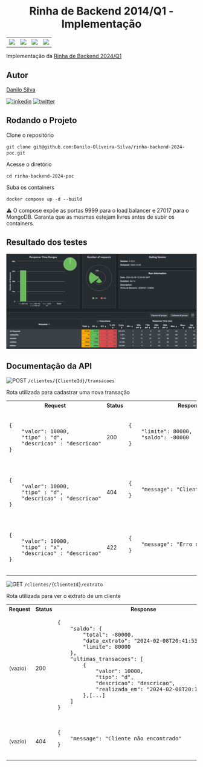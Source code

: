 <h1 align="center">Rinha de Backend 2014/Q1 - Implementação</h1>

<table border=0>
<tr>
    <td><img src="https://img.shields.io/static/v1?label=Autor&message=Danilo%20Silva&color=7159c1&style=for-the-badge&logo=" /></td>
    <td><img src="https://img.shields.io/static/v1?label=ASP.NET&message=7.0&color=1c841c&style=for-the-badge&logo=csharp" />
    <td><img src="https://img.shields.io/static/v1?label=MongoDB&message=Latest&color=4EA94B&style=for-the-badge&logo=mongodb" /></td>
    <td><img src="https://img.shields.io/static/v1?label=NGINX&message=Latest&color=4EA94B&style=for-the-badge&logo=nginx" /></td>
</tr>
</table>

Implementação da [Rinha de Backend 2024/Q1](https://github.com/zanfranceschi/rinha-de-backend-2024-q1)


## Autor

[Danilo Silva](https://www.github.com/Danilo-Oliveira-Silva)

[![linkedin](https://img.shields.io/badge/linkedin-0A66C2?style=for-the-badge&logo=linkedin&logoColor=white)](https://www.linkedin.com/in/danilodevs/)
[![twitter](https://img.shields.io/badge/twitter-1DA1F2?style=for-the-badge&logo=twitter&logoColor=white)](https://twitter.com/danilosdev)

## Rodando o Projeto

Clone o repositório

```shell
git clone git@github.com:Danilo-Oliveira-Silva/rinha-backend-2024-poc.git
```

Acesse o diretório

```shell
cd rinha-backend-2024-poc
```
    
Suba os containers

```shell
docker compose up -d --build
```

⚠️ O compose expõe as portas 9999 para o load balancer e 27017 para o MongoDB. Garanta que as mesmas estejam livres antes de subir os containers.

## Resultado dos testes

![Resultados](img/tests.png)


## Documentação da API

![POST](https://placehold.co/70x30/7e3dbf/white/?text=POST&font=Montserrat) `/clientes/{ClienteId}/transacoes`

Rota utilizada para cadastrar uma nova transação

<table>
    <tr>
        <th>Request</th>
        <th>Status</th>
        <th>Response</th>
        <th>Observações</th>
    </tr>
    <tr>
        <td>
            <pre lang="json">      
{
    "valor": 10000,
    "tipo" : "d",
    "descricao" : "descricao"
}
            </pre>
        </td>
        <td>200</td>
        <td>
            <pre lang="json">
{
    "limite": 80000,
    "saldo": -80000
}
            </pre>
        </td>
        <td>Request com sucesso</td>
    </tr>
     <tr>
        <td>
            <pre lang="json">      
{
    "valor": 10000,
    "tipo" : "d",
    "descricao" : "descricao"
}
            </pre>
        </td>
        <td>404</td>
        <td>
            <pre lang="json">
{
    "message": "Cliente não encontrado"
}
            </pre>
        </td>
        <td>Cliente Id informado na URL inexistente</td>
    </tr>
 <tr>
        <td>
            <pre lang="json">      
{
    "valor": 10000,
    "tipo" : "x",
    "descricao" : "descricao"
}
            </pre>
        </td>
        <td>422</td>
        <td>
            <pre lang="json">
{
    "message": "Erro no processamento"
}
            </pre>
        </td>
        <td>Erro em validações de dados<br />Erro de saldo insuficiente</td>
    </tr>

</table>

![GET](https://placehold.co/70x30/3d76bf/white/?text=GET&font=Montserrat) `/clientes/{ClienteId}/extrato`

Rota utilizada para ver o extrato de um cliente

<table>
    <tr>
        <th>Request</th>
        <th>Status</th>
        <th>Response</th>
        <th>Observações</th>
    </tr>
    <tr>
        <td>(vazio)</td>
        <td>200</td>
        <td>
            <pre lang="json">
{
	"saldo": {
		"total": -80000,
		"data_extrato": "2024-02-08T20:41:53.285497Z",
		"limite": 80000
	},
	"ultimas_transacoes": [
		{
			"valor": 10000,
			"tipo": "d",
			"descricao": "descricao",
			"realizada_em": "2024-02-08T20:18:12.041Z"
		},[...]
	]
}
            </pre>
        </td>
        <td>Request com sucesso</td>
    </tr>
     <tr>
        <td>(vazio)</td>
        <td>404</td>
        <td>
            <pre lang="json">
{
    "message": "Cliente não encontrado"
}
            </pre>
        </td>
        <td>Cliente Id informado na URL inexistente</td>
    </tr>
</table>